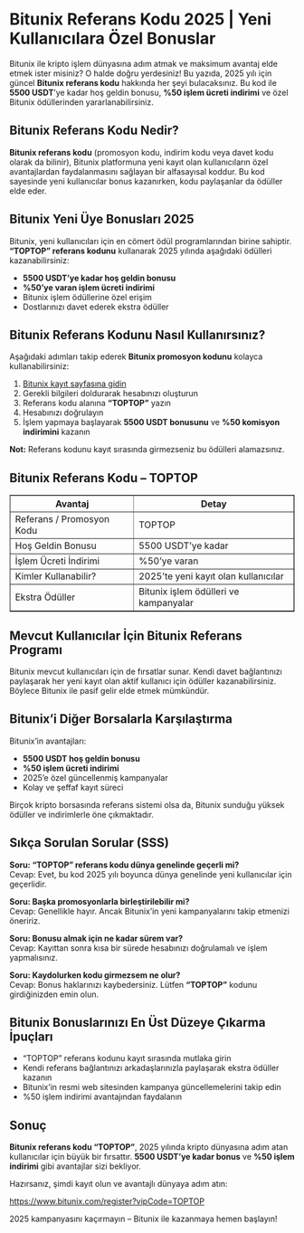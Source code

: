 <h1>Bitunix Referans Kodu 2025 | Yeni Kullanıcılara Özel Bonuslar</h1>
<p>Bitunix ile kripto işlem dünyasına adım atmak ve maksimum avantaj elde etmek ister misiniz? O halde doğru yerdesiniz! Bu yazıda, 2025 yılı için güncel <strong>Bitunix referans kodu</strong> hakkında her şeyi bulacaksınız. Bu kod ile <strong>5500 USDT</strong>’ye kadar hoş geldin bonusu, <strong>%50 işlem ücreti indirimi</strong> ve özel Bitunix ödüllerinden yararlanabilirsiniz.</p>
<h2>Bitunix Referans Kodu Nedir?</h2>
<p><strong>Bitunix referans kodu</strong> (promosyon kodu, indirim kodu veya davet kodu olarak da bilinir), Bitunix platformuna yeni kayıt olan kullanıcıların özel avantajlardan faydalanmasını sağlayan bir alfasayısal koddur. Bu kod sayesinde yeni kullanıcılar bonus kazanırken, kodu paylaşanlar da ödüller elde eder.</p>
<h2>Bitunix Yeni Üye Bonusları 2025</h2>
<p>Bitunix, yeni kullanıcıları için en cömert ödül programlarından birine sahiptir. <strong>“TOPTOP” referans kodunu</strong> kullanarak 2025 yılında aşağıdaki ödülleri kazanabilirsiniz:</p>
<ul>
<li><strong>5500 USDT’ye kadar hoş geldin bonusu</strong></li>
<li><strong>%50’ye varan işlem ücreti indirimi</strong></li>
<li>Bitunix işlem ödüllerine özel erişim</li>
<li>Dostlarınızı davet ederek ekstra ödüller</li>
</ul>
<h2>Bitunix Referans Kodunu Nasıl Kullanırsınız?</h2>
<p>Aşağıdaki adımları takip ederek <strong>Bitunix promosyon kodunu</strong> kolayca kullanabilirsiniz:</p>
<ol>
<li><a href="https://www.bitunix.com/register?vipCode=TOPTOP" target="_blank" rel="noopener noreferrer">Bitunix kayıt sayfasına gidin</a></li>
<li>Gerekli bilgileri doldurarak hesabınızı oluşturun</li>
<li>Referans kodu alanına <strong>“TOPTOP”</strong> yazın</li>
<li>Hesabınızı doğrulayın</li>
<li>İşlem yapmaya başlayarak <strong>5500 USDT bonusunu</strong> ve <strong>%50 komisyon indirimini</strong> kazanın</li>
</ol>
<p><strong>Not:</strong> Referans kodunu kayıt sırasında girmezseniz bu ödülleri alamazsınız.</p>
<h2>Bitunix Referans Kodu – TOPTOP</h2>
<table border="1" cellspacing="0" cellpadding="8">
<tr>
<th>Avantaj</th>
<th>Detay</th>
</tr>
<tr>
<td>Referans / Promosyon Kodu</td>
<td>TOPTOP</td>
</tr>
<tr>
<td>Hoş Geldin Bonusu</td>
<td>5500 USDT’ye kadar</td>
</tr>
<tr>
<td>İşlem Ücreti İndirimi</td>
<td>%50’ye varan</td>
</tr>
<tr>
<td>Kimler Kullanabilir?</td>
<td>2025’te yeni kayıt olan kullanıcılar</td>
</tr>
<tr>
<td>Ekstra Ödüller</td>
<td>Bitunix işlem ödülleri ve kampanyalar</td>
</tr>
</table>
<h2>Mevcut Kullanıcılar İçin Bitunix Referans Programı</h2>
<p>Bitunix mevcut kullanıcıları için de fırsatlar sunar. Kendi davet bağlantınızı paylaşarak her yeni kayıt olan aktif kullanıcı için ödüller kazanabilirsiniz. Böylece Bitunix ile pasif gelir elde etmek mümkündür.</p>
<h2>Bitunix’i Diğer Borsalarla Karşılaştırma</h2>
<p>Bitunix’in avantajları:</p>
<ul>
<li><strong>5500 USDT hoş geldin bonusu</strong></li>
<li><strong>%50 işlem ücreti indirimi</strong></li>
<li>2025’e özel güncellenmiş kampanyalar</li>
<li>Kolay ve şeffaf kayıt süreci</li>
</ul>
<p>Birçok kripto borsasında referans sistemi olsa da, Bitunix sunduğu yüksek ödüller ve indirimlerle öne çıkmaktadır.</p>
<h2>Sıkça Sorulan Sorular (SSS)</h2>
<p><strong>Soru: “TOPTOP” referans kodu dünya genelinde geçerli mi?</strong><br />
Cevap: Evet, bu kod 2025 yılı boyunca dünya genelinde yeni kullanıcılar için geçerlidir.</p>
<p><strong>Soru: Başka promosyonlarla birleştirilebilir mi?</strong><br />
Cevap: Genellikle hayır. Ancak Bitunix’in yeni kampanyalarını takip etmenizi öneririz.</p>
<p><strong>Soru: Bonusu almak için ne kadar sürem var?</strong><br />
Cevap: Kayıttan sonra kısa bir sürede hesabınızı doğrulamalı ve işlem yapmalısınız.</p>
<p><strong>Soru: Kaydolurken kodu girmezsem ne olur?</strong><br />
Cevap: Bonus haklarınızı kaybedersiniz. Lütfen <strong>“TOPTOP”</strong> kodunu girdiğinizden emin olun.</p>
<h2>Bitunix Bonuslarınızı En Üst Düzeye Çıkarma İpuçları</h2>
<ul>
<li>“TOPTOP” referans kodunu kayıt sırasında mutlaka girin</li>
<li>Kendi referans bağlantınızı arkadaşlarınızla paylaşarak ekstra ödüller kazanın</li>
<li>Bitunix’in resmi web sitesinden kampanya güncellemelerini takip edin</li>
<li>%50 işlem indirimi avantajından faydalanın</li>
</ul>
<h2>Sonuç</h2>
<p><strong>Bitunix referans kodu “TOPTOP”</strong>, 2025 yılında kripto dünyasına adım atan kullanıcılar için büyük bir fırsattır. <strong>5500 USDT’ye kadar bonus</strong> ve <strong>%50 işlem indirimi</strong> gibi avantajlar sizi bekliyor.</p>
<p>Hazırsanız, şimdi kayıt olun ve avantajlı dünyaya adım atın:</p>
<p><a href="https://www.bitunix.com/register?vipCode=TOPTOP" target="_blank" rel="noopener noreferrer">https://www.bitunix.com/register?vipCode=TOPTOP</a></p>
<p>2025 kampanyasını kaçırmayın – Bitunix ile kazanmaya hemen başlayın!</p>
</body>
</html>

